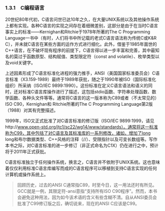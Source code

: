 ### 1.3.1　C编程语言

20世纪80年代初，C语言问世已达10年之久，在大量UNIX系统以及其他操作系统上都有实现。各种C语言的实现之间存在着细微差别，这部分是由于在当时C语言事实上的标准——Kernighan和Ritchie于1978年所著的The C Programming Language一书中（有时，人们将书中所记载的老式C语言语法称为传统C或K&R C），并未就C语言在某些方面的运作方式进行细化。此外，借鉴于1985年面世的C++语言，在不破坏现有程序的前提下，C语言得以进一步丰富和完善，其中最知名的莫过于函数原型、结构赋值、类型限定符（const and volatile）、枚举类型以及void关键字。

上述因素形成了C语言标准化进程的强力推手，ANSI（美国国家标准委员会）C语言标准（X3.159-1989）最终于1989年获批，随之于1990年被ISO（国际标准化组织）所采纳（ISO/IEC 9899:1990）。这份标准在定义C语言语法和语义的同时，还对标准C语言库操作进行了描述，这包括stdio函数、字符串处理函数、数学函数、各种头文件等等。通常将C语言的这一版本称为C89或者（不太常见的）ISO C90，Kernighan和 Ritchie所著的The C Programming Language第2版（1988）对其有完整描述。

1999年，ISO又正式批准了对C语言标准的修订版（ISO/IEC 9899:1999，请见http://www.open-std.org/jtc1/sc22/wg14/www/standards）。通常将这一标准称为C99，其中包括了对C语言及其标准库的一系列修改，诸如，增加了long long和布尔数据类型、C++风格的注释（//）、受限指针以及可变长数组等。写作本书之际，对C语言标准的进一步修订（非正式命名为C1X）仍在进行之中，预计将于2011年正式获批。

C语言标准独立于任何操作系统，换言之，C语言并不依附于UNIX系统。这也意味着仅仅利用标准C语言库编写而成的C语言程序可以移植到支持C语言实现的任何计算机或操作系统上。

> 回顾历史，过去的ANSI C通常指C89，时至今日，这一用法还时有所见。GCC就是一例，其限定符-ansi意指“支持所有ISO C90程序”。然而，本书会避免这种用法，因为如今该术语的含义有些含糊不清。自从ANSI委员会批准了C99修订版之后，确切说来，现在的ANSI C应该是C99。

